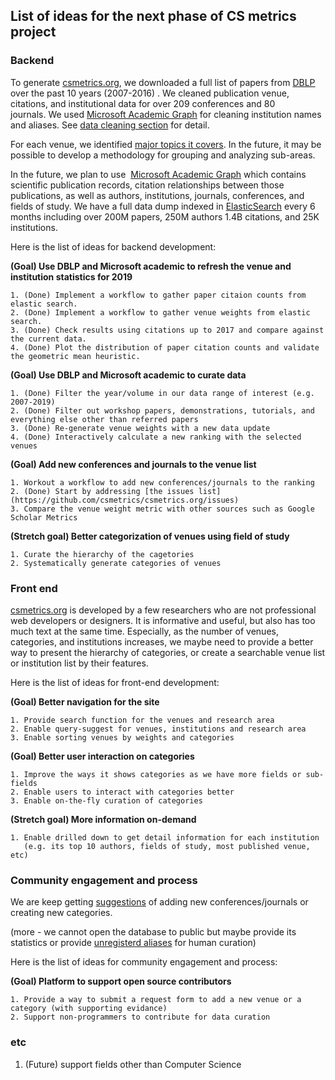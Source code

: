 
## List of ideas for the next phase of CS metrics project


### Backend

To generate [csmetrics.org](http://csmetrics.org/), we downloaded a full list of papers from [DBLP](https://dblp.org/search/) over the past 10 years (2007-2016) . We cleaned publication venue, citations, and institutional data for over 209 conferences and 80 journals. We used [Microsoft Academic Graph](https://www.microsoft.com/en-us/research/project/microsoft-academic-graph/) for cleaning institution names and aliases. See [data cleaning section](https://github.com/csmetrics/csmetrics.org/blob/8761f3bed6592db9a45a8fd9056327b67a7ed61c/docs/Overview.md#data-cleaning)  for detail.

For each venue, we identified [major topics it covers](https://github.com/csmetrics/csmetrics.org/blob/master/app/data/venue_category.csv). In the future, it may be possible to develop a methodology for grouping and analyzing sub-areas.

In the future, we plan to use  [Microsoft Academic Graph](https://www.microsoft.com/en-us/research/project/microsoft-academic-graph/) which contains scientific publication records, citation relationships between those publications, as well as authors, institutions, journals, conferences, and fields of study. We have a full data dump indexed in [ElasticSearch](https://www.elastic.co/) every 6 months including over 200M papers, 250M authors 1.4B citations, and 25K institutions.

Here is the list of ideas for backend development:

**(Goal) Use DBLP and Microsoft academic to refresh the venue and institution statistics for 2019**

    1. (Done) Implement a workflow to gather paper citaion counts from elastic search.
    2. (Done) Implement a workflow to gather venue weights from elastic search.
    3. (Done) Check results using citations up to 2017 and compare against the current data.
    4. (Done) Plot the distribution of paper citation counts and validate the geometric mean heuristic.

**(Goal) Use DBLP and Microsoft academic to curate data**

    1. (Done) Filter the year/volume in our data range of interest (e.g. 2007-2019)
    2. (Done) Filter out workshop papers, demonstrations, tutorials, and everything else other than referred papers
    3. (Done) Re-generate venue weights with a new data update
    4. (Done) Interactively calculate a new ranking with the selected venues

**(Goal) Add new conferences and journals to the venue list**

    1. Workout a workflow to add new conferences/journals to the ranking
    2. (Done) Start by addressing [the issues list](https://github.com/csmetrics/csmetrics.org/issues)
    3. Compare the venue weight metric with other sources such as Google Scholar Metrics

**(Stretch goal) Better categorization of venues using field of study**

    1. Curate the hierarchy of the cagetories
    2. Systematically generate categories of venues



### Front end

[csmetrics.org](http://csmetrics.org/) is developed by a few researchers who are not professional web developers or designers. It is informative and useful, but also has too much text at the same time.  Especially, as the number of venues, categories, and institutions increases, we maybe need to provide a better way to present the hierarchy of categories, or create a searchable venue list or institution list by their features.

Here is the list of ideas for front-end development:

**(Goal) Better navigation for the site**

    1. Provide search function for the venues and research area
    2. Enable query-suggest for venues, institutions and research area
    3. Enable sorting venues by weights and categories

**(Goal) Better user interaction on categories**

    1. Improve the ways it shows categories as we have more fields or sub-fields
    2. Enable users to interact with categories better
    3. Enable on-the-fly curation of categories

**(Stretch goal) More information on-demand**

    1. Enable drilled down to get detail information for each institution
       (e.g. its top 10 authors, fields of study, most published venue, etc)


### Community engagement and process

We are keep getting [suggestions](https://github.com/csmetrics/csmetrics.org/issues) of adding new conferences/journals or creating new categories.

(more - we cannot open the database to public but maybe provide its statistics or provide [unregisterd aliases](https://github.com/csmetrics/csmetrics.org/blob/master/app/data/cleaningNote.md#1-searching-aliases-using-mag-interpret-api) for human curation)

Here is the list of ideas for community engagement and process:

**(Goal) Platform to support open source contributors**

    1. Provide a way to submit a request form to add a new venue or a category (with supporting evidance)
    2. Support non-programmers to contribute for data curation


### etc

1. (Future) support fields other than Computer Science
